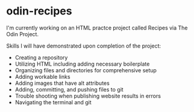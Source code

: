 # odin-recipes
<p>I'm currently working on an HTML practce project called Recipes via The Odin Project.</p>
<p>Skills I will have demonstrated upon completion of the project:</p>
<ul>
        <li>Creating a repository</li>
        <li>Utilizing HTML including adding necessary boilerplate</li>
        <li>Organizing files and directories for comprehensive setup</li>
        <li>Adding workable links </li>
        <li>Adding images that have alt attributes</li>
        <li>Adding, committing, and pushing files to git</li>
        <li>Trouble shooting when publishing website results in errors</li>
        <li>Navigating the terminal and git</li>
</ul>